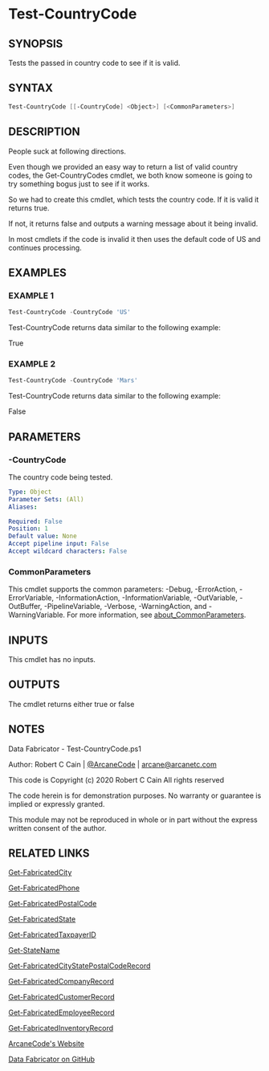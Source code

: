 # Test-CountryCode

## SYNOPSIS

Tests the passed in country code to see if it is valid.

## SYNTAX

```powershell
Test-CountryCode [[-CountryCode] <Object>] [<CommonParameters>]
```

## DESCRIPTION

People suck at following directions. 

Even though we provided an easy way to return a list of valid country codes, the Get-CountryCodes cmdlet, we both know someone is going to try something bogus just to see if it works.

So we had to create this cmdlet, which tests the country code.
If it is valid it returns true.

If not, it returns false and outputs a warning message about it being invalid.

In most cmdlets if the code is invalid it then uses the default code of US and continues processing.

## EXAMPLES

### EXAMPLE 1

```powershell
Test-CountryCode -CountryCode 'US'
```

Test-CountryCode returns data similar to the following example:

True

### EXAMPLE 2

```powershell
Test-CountryCode -CountryCode 'Mars'
```

Test-CountryCode returns data similar to the following example:

False

## PARAMETERS

### -CountryCode

The country code being tested.

```yaml
Type: Object
Parameter Sets: (All)
Aliases:

Required: False
Position: 1
Default value: None
Accept pipeline input: False
Accept wildcard characters: False
```

### CommonParameters

This cmdlet supports the common parameters: -Debug, -ErrorAction, -ErrorVariable, -InformationAction, -InformationVariable, -OutVariable, -OutBuffer, -PipelineVariable, -Verbose, -WarningAction, and -WarningVariable. For more information, see [about_CommonParameters](http://go.microsoft.com/fwlink/?LinkID=113216).

## INPUTS

This cmdlet has no inputs.

## OUTPUTS

The cmdlet returns either true or false

## NOTES

Data Fabricator - Test-CountryCode.ps1

Author: Robert C Cain | [@ArcaneCode](https://twitter.com/arcanecode) | arcane@arcanetc.com

This code is Copyright (c) 2020 Robert C Cain All rights reserved

The code herein is for demonstration purposes.
No warranty or guarantee is implied or expressly granted.

This module may not be reproduced in whole or in part without
the express written consent of the author.

## RELATED LINKS

[Get-FabricatedCity](https://github.com/arcanecode/DataFabricator/blob/master/Documentation/Get-FabricatedCity.md)

[Get-FabricatedPhone](https://github.com/arcanecode/DataFabricator/blob/master/Documentation/Get-FabricatedPhone.md)

[Get-FabricatedPostalCode](https://github.com/arcanecode/DataFabricator/blob/master/Documentation/Get-FabricatedPostalCode.md)

[Get-FabricatedState](https://github.com/arcanecode/DataFabricator/blob/master/Documentation/Get-FabricatedState.md)

[Get-FabricatedTaxpayerID](https://github.com/arcanecode/DataFabricator/blob/master/Documentation/Get-FabricatedTaxpayerID.md)

[Get-StateName](https://github.com/arcanecode/DataFabricator/blob/master/Documentation/Get-StateName.md)

[Get-FabricatedCityStatePostalCodeRecord](https://github.com/arcanecode/DataFabricator/blob/master/Documentation/Get-FabricatedCityStatePostalCodeRecord.md)

[Get-FabricatedCompanyRecord](https://github.com/arcanecode/DataFabricator/blob/master/Documentation/Get-FabricatedCompanyRecord.md)

[Get-FabricatedCustomerRecord](https://github.com/arcanecode/DataFabricator/blob/master/Documentation/Get-FabricatedCustomerRecord.md)

[Get-FabricatedEmployeeRecord](https://github.com/arcanecode/DataFabricator/blob/master/Documentation/Get-FabricatedEmployeeRecord.md)

[Get-FabricatedInventoryRecord](https://github.com/arcanecode/DataFabricator/blob/master/Documentation/Get-FabricatedInventoryRecord.md)

[ArcaneCode's Website](http://arcanecode.me)

[Data Fabricator on GitHub](http://datafabricator.com)

